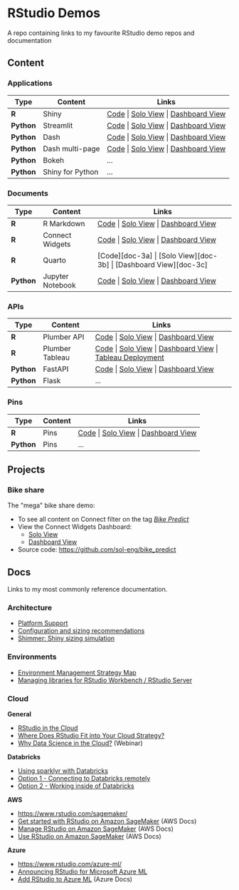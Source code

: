 # RStudio Demos

A repo containing links to my favourite RStudio demo repos and documentation

## Content

### Applications

| Type       | Content          | Links                                                             |
| ---------- | ---------------- | ----------------------------------------------------------------- |
| **R**      | Shiny            | [Code][app-1a] \| [Solo View][app-1b] \| [Dashboard View][app-1c] |
| **Python** | Streamlit        | [Code][app-2a] \| [Solo View][app-2b] \| [Dashboard View][app-2c] |
| **Python** | Dash             | [Code][app-3a] \| [Solo View][app-3b] \| [Dashboard View][app-3c] |
| **Python** | Dash multi-page  | [Code][app-4a] \| [Solo View][app-4b] \| [Dashboard View][app-4c] |
| **Python** | Bokeh            | ...                                                               |
| **Python** | Shiny for Python | ...                                                               |

<!-- Shiny --> 
[app-1a]: ./applications/shiny-penguins/         
[app-1b]: https://colorado.rstudio.com/rsc/demo-shiny-penguins/
[app-1c]: https://colorado.rstudio.com/rsc/connect/#/apps/03953aef-f4f7-4de6-8de0-828e1cb64f8f
<!-- Streamlit -->
[app-2a]: ./applications/streamlit-penguins/
[app-2b]: https://colorado.rstudio.com/rsc/demo-streamlit-penguins/
[app-2c]: https://colorado.rstudio.com/rsc/connect/#/apps/e33879ca-e251-49fa-b9bf-a56db9997048
<!-- Dash single page -->
[app-3a]: ./applications/dash-penguins/
[app-3b]: https://colorado.rstudio.com/rsc/demo-dash-penguins/
[app-3c]: https://colorado.rstudio.com/rsc/connect/#/apps/9b456fb6-e8b7-4b4c-bb60-2ba5f113b052
<!-- Dash multi-page -->
[app-4a]: ./applications/dash-multi-page-penguins/using-dash-pages/
[app-4b]: https://colorado.rstudio.com/rsc/demo-dash-multi-page-penguins/
[app-4c]: https://colorado.rstudio.com/rsc/connect/#/apps/73f77f59-1bc7-4225-b21a-01df0447ac7b

### Documents

| Type       | Content          | Links                                                             |
| ---------- | ---------------- | ----------------------------------------------------------------- |
| **R**      | R Markdown       | [Code][doc-1a] \| [Solo View][doc-1b] \| [Dashboard View][doc-1c] |
| **R**      | Connect Widgets  | [Code][doc-2a] \| [Solo View][doc-2b] \| [Dashboard View][doc-2c] |
| **R**      | Quarto           | [Code][doc-3a] \| [Solo View][doc-3b] \| [Dashboard View][doc-3c] |
| **Python** | Jupyter Notebook | [Code][doc-4a] \| [Solo View][doc-4b] \| [Dashboard View][doc-4c] |

<!-- RMarkdown -->
[doc-1a]: ./documents/rmd-penguins/        
[doc-1b]: https://colorado.rstudio.com/rsc/demo-rmd-penguins/
[doc-1c]: https://colorado.rstudio.com/rsc/connect/#/apps/5450ba17-ddc2-4ef6-aeb8-ac2cec53d244
<!-- Connect Widgets -->
[doc-2a]: ./documents/connect-widgets-penguins/ 
[doc-2b]: https://colorado.rstudio.com/rsc/demo-connect-widgets-penguins
[doc-2c]: https://colorado.rstudio.com/rsc/connect/#/apps/692ea95d-ac94-4afa-aa5b-db76c278d2ac
<!-- Quarto - R -->
[doc-4a]: ./documents/quarto-colorado-reoprt/          
[doc-4b]: https://colorado.rstudio.com/rsc/demo-quarto-colorado-report-r/
[doc-4c]: https://colorado.rstudio.com/rsc/connect/#/apps/205b9011-a965-4f34-8f8f-3c12354833bd/
<!-- Jupyter Notebook -->
[doc-4a]: ./documents/jupyter-python-penguins/          
[doc-4b]: https://colorado.rstudio.com/rsc/demo-jupyter-python-penguins/
[doc-4c]: https://colorado.rstudio.com/rsc/connect/#/apps/241fe2cd-6eba-4a79-9aa3-6e6fe28c5714


### APIs

| Type        | Content          | Links                                                                                             |
| ----------- | ---------------- | ------------------------------------------------------------------------------------------------- |
| **R**       | Plumber API      | [Code][api-1a] \| [Solo View][api-1b] \| [Dashboard View][api-1c]                                 |
| **R**       | Plumber Tableau  | [Code][api-2a] \| [Solo View][api-2b] \| [Dashboard View][api-2c] \| [Tableau Deployment][api-2d] |
| **Python**  | FastAPI          | [Code][api-3a] \| [Solo View][api-3b] \| [Dashboard View][api-3c]                                 |
| **Python**  | Flask            | ... |

<!-- Plumber -->
[api-1a]: ./apis/plumber-penguins/
[api-1b]: https://colorado.rstudio.com/rsc/demo-plumber-penguins/
[api-1c]: https://colorado.rstudio.com/rsc/connect/#/apps/3b7c12ff-328c-4031-b0af-47110c4ff747
<!-- Plumber Tableau -->
[api-2a]: ./apis/plumber-tableau-penguins/
[api-2b]: https://colorado.rstudio.com/rsc/demo-plumber-tableau-penguins
[api-2c]: https://colorado.rstudio.com/rsc/connect/#/apps/8ffb7488-d360-43ee-93bb-babf7a56ac59
[api-2d]: https://us-west-2b.online.tableau.com/#/site/rstudio/workbooks/472632?:origin=card_share_link
<!-- FastAPI -->      
[api-3a]: ./apis/fastapi-penguins/
[api-3b]: https://colorado.rstudio.com/rsc/demo-fastapi-penguins/docs
[api-3c]: https://colorado.rstudio.com/rsc/connect/#/apps/331f89eb-988f-4874-b831-566916def4dd

### Pins

| Type       | Content          | Links                                                             |
| ---------- | ---------------- | ----------------------------------------------------------------- |
| **R**      | Pins             | [Code][pin-1a] \| [Solo View][pin-1b] \| [Dashboard View][pin-1c] |
| **Python** | Pins             | ...                                                               |

<!-- Pins - R -->
[pin-1a]: ./pins/pins-r-penguins/
[pin-1b]: https://colorado.rstudio.com/rsc/demo-pins-penguins-data
[pin-1c]: https://colorado.rstudio.com/rsc/connect/#/apps/f351231a-84bd-4598-b550-f835f76cf2ae

## Projects

### Bike share

The "mega" bike share demo: 

- To see all content on Connect filter on the tag *[Bike Predict](https://colorado.rstudio.com/rsc/connect/#/content/listing?filter=min_role:viewer&filter=content_type:all&view_type=expanded&tags=111-tagtree:218)*
- View the Connect Widgets Dashboard:
  - [Solo View](https://colorado.rstudio.com/rsc/bike-share/)
  - [Dashboard View](https://colorado.rstudio.com/rsc/connect/#/apps/3124a8f9-7d30-44b9-a49a-552db71b036e)
- Source code: <https://github.com/sol-eng/bike_predict>

## Docs

Links to my most commonly reference documentation.

### Architecture

- [Platform Support](https://www.rstudio.com/about/platform-support/)
- [Configuration and sizing recommendations](https://support.rstudio.com/hc/en-us/articles/115002344588-Configuration-and-sizing-recommendations)
- [Shimmer: Shiny sizing simulation](https://colorado.rstudio.com/rsc/shimmer_and_shiny/)

### Environments

- [Environment Management Strategy Map](https://solutions.rstudio.com/environments/reproduce/)
- [Managing libraries for RStudio Workbench / RStudio Server](https://support.rstudio.com/hc/en-us/articles/215733837-Managing-libraries-for-RStudio-Workbench-RStudio-Server)

### Cloud

**General**

- [RStudio in the Cloud](https://www.rstudio.com/solutions/rstudio-in-the-cloud/)
- [Where Does RStudio Fit into Your Cloud Strategy?](https://www.rstudio.com/blog/cloud-strategy/)
- [Why Data Science in the Cloud?](https://www.rstudio.com/resources/webinars/why-data-science-in-the-cloud/) (Webinar)

**Databricks**

- [Using sparklyr with Databricks](https://spark.rstudio.com/deployment/databricks-cluster.html)
- [Option 1 - Connecting to Databricks remotely](https://spark.rstudio.com/deployment/databricks-cluster-remote.html)
- [Option 2 - Working inside of Databricks](https://spark.rstudio.com/deployment/databricks-cluster-local.html)

**AWS**

- <https://www.rstudio.com/sagemaker/>
- [Get started with RStudio on Amazon SageMaker](https://aws.amazon.com/blogs/machine-learning/get-started-with-rstudio-on-amazon-sagemaker/) (AWS Docs)
- [Manage RStudio on Amazon SageMaker](https://docs.aws.amazon.com/sagemaker/latest/dg/rstudio-manage.html) (AWS Docs)
- [Use RStudio on Amazon SageMaker](https://docs.aws.amazon.com/sagemaker/latest/dg/rstudio-use.html) (AWS Docs)

**Azure**

- <https://www.rstudio.com/azure-ml/>
- [Announcing RStudio for Microsoft Azure ML](https://cloud.rstudio.com/blog/announcing-rstudio-for-azure-ml/)
- [Add RStudio to Azure ML](https://docs.microsoft.com/en-us/azure/machine-learning/how-to-create-manage-compute-instance?tabs=python#add-custom-applications-such-as-rstudio-preview) (Azure Docs)